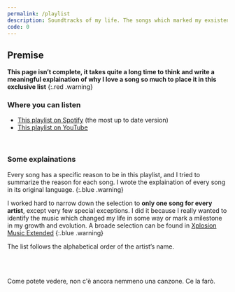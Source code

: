 ```yaml
---
permalink: /playlist
description: Soundtracks of my life. The songs which marked my exsistence and made me who I am.
code: 0
---
```


## Premise

**This page isn’t complete, it takes quite a long time to think and write a meaningful explaination of why I love a song so much to place it in this exclusive list**
{:.red .warning}

### Where you can listen

- [This playlist on Spotify](https://open.spotify.com/playlist/5BlTNSfjxRYrJ2nJ9dl9WX?si=rlNswiriSBWCLJQOdEuZ-w) (the most up to date version)
- [This playlist on YouTube](https://www.youtube.com/playlist?list=PL4Ag6Ba3_trc0x1jJoXlJ2y2dNYH_jPR_)

<br />

### Some explainations

Every song has a specific reason to be in this playlist, and I tried to summarize the reason for each song. I wrote the explaination of every song in its original language.
{:.blue .warning}

I worked hard to narrow down the selection to **only one song for every artist**, except very few special exceptions. I did it because I really wanted to identify the music which changed my life in some way or mark a milestone in my growth and evolution. A broade selection can be found in [Xplosion Music Extended](https://open.spotify.com/playlist/3R9f7tk3sIFK7o0xBkLnIR?si=0J1rFLKYRGe7PwrrTy5J9g)
{:.blue .warning}

The list follows the alphabetical order of the artist’s name.

<br />
<br />

Come potete vedere, non c'è ancora nemmeno una canzone. Ce la farò.

<br />
<br />